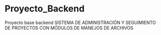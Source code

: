 # Proyecto_Backend
Proyecto base backend SISTEMA DE ADMINISTRACIÓN Y SEGUIMIENTO DE PROYECTOS CON MÓDULOS DE  MANEJOS DE ARCHIVOS
